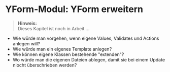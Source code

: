 # YForm-Modul: YForm erweitern

> **Hinweis:**  
> Dieses Kapitel ist noch in Arbeit ...

- Wie würde man vorgehen, wenn eigene Values, Validates und Actions anlegen will?
- Wie würde man ein eigenes Template anlegen?
- Wie können eigene Klassen bestehende "extenden"?
- Wo würde man die eigenen Dateien ablegen, damit sie bei einem Update niocht überschrieben werden?
